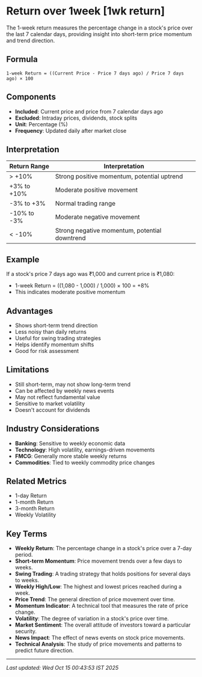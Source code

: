 # Return over 1week [1wk return]

The 1-week return measures the percentage change in a stock's price over the last 7 calendar days, providing insight into short-term price momentum and trend direction.

## Formula
```text
1-week Return = ((Current Price - Price 7 days ago) / Price 7 days ago) × 100
```

## Components
- **Included**: Current price and price from 7 calendar days ago
- **Excluded**: Intraday prices, dividends, stock splits
- **Unit**: Percentage (%)
- **Frequency**: Updated daily after market close

## Interpretation
| Return Range | Interpretation |
|--------------|----------------|
| > +10% | Strong positive momentum, potential uptrend |
| +3% to +10% | Moderate positive movement |
| -3% to +3% | Normal trading range |
| -10% to -3% | Moderate negative movement |
| < -10% | Strong negative momentum, potential downtrend |

## Example
If a stock's price 7 days ago was ₹1,000 and current price is ₹1,080:
- 1-week Return = ((1,080 - 1,000) / 1,000) × 100 = +8%
- This indicates moderate positive momentum

## Advantages
- Shows short-term trend direction
- Less noisy than daily returns
- Useful for swing trading strategies
- Helps identify momentum shifts
- Good for risk assessment

## Limitations
- Still short-term, may not show long-term trend
- Can be affected by weekly news events
- May not reflect fundamental value
- Sensitive to market volatility
- Doesn't account for dividends

## Industry Considerations
- **Banking**: Sensitive to weekly economic data
- **Technology**: High volatility, earnings-driven movements
- **FMCG**: Generally more stable weekly returns
- **Commodities**: Tied to weekly commodity price changes

## Related Metrics
- 1-day Return
- 1-month Return
- 3-month Return
- Weekly Volatility

## Key Terms
- **Weekly Return**: The percentage change in a stock's price over a 7-day period.
- **Short-term Momentum**: Price movement trends over a few days to weeks.
- **Swing Trading**: A trading strategy that holds positions for several days to weeks.
- **Weekly High/Low**: The highest and lowest prices reached during a week.
- **Price Trend**: The general direction of price movement over time.
- **Momentum Indicator**: A technical tool that measures the rate of price change.
- **Volatility**: The degree of variation in a stock's price over time.
- **Market Sentiment**: The overall attitude of investors toward a particular security.
- **News Impact**: The effect of news events on stock price movements.
- **Technical Analysis**: The study of price movements and patterns to predict future direction.

---
*Last updated: Wed Oct 15 00:43:53 IST 2025*
